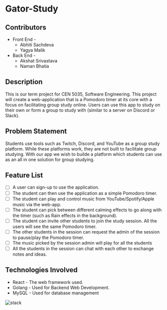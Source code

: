 # Gator-Study
## Contributors 

 - Front End - 
	 - Abhiti Sachdeva
	 - Yagya Malik
 - Back End - 
	 - Akshat Srivastava
	 - Naman Bhatia

## Description
This is our term project for CEN 5035, Software Engineering. This project will create a web-application that is a Pomodoro timer at its core with a focus on facilitating group study online. Users can use this app to study on their own or form a group to study with (similar to a server on Discord or Slack).
## Problem Statement
Students use tools such as Twitch, Discord, and YouTube as a group study platform. While these platforms work, they are not built to facilitate group studying. With our app we wish to builde a platform which students can use as an all in one solution for group studying.
## Feature List

 - [ ] A user can sign-up to use the application.
 - [ ] The student can then use the application as a simple Pomodoro timer.
 - [ ] The student can play and control music from YouTube/Spotify/Apple music via the web-app.
 - [ ] The student can pick between different calming effects to go along with the timer (such as Rain effects in the background).
 - [ ] The student can invite other students to join the study session. All the users will see the same Pomodoro timer.
 - [ ] The other students in the session can request the admin of the session to pause/play the Pomodoro timer.
 - [ ] The music picked by the session admin will play for all the students
 - [ ] All the students in the session can chat with each other to exchange notes and ideas.

## Technologies Involved

 - React - The web framework used.
 - Golang - Used for Backend Web Development.
 - MySQL - Used for database management
 
![stack](https://user-images.githubusercontent.com/33253758/149400789-1cd7b443-c048-4210-9df2-698432760f80.png)
